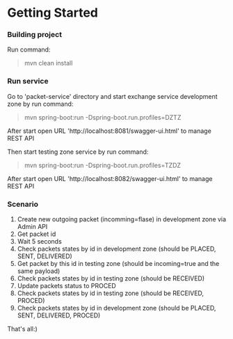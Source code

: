 # Getting Started

### Building project

Run command:
>mvn clean install

### Run service

Go to 'packet-service' directory and start exchange service development zone by run command:
>mvn spring-boot:run -Dspring-boot.run.profiles=DZTZ

After start open URL 'http://localhost:8081/swagger-ui.html' to manage REST API


Then start testing zone service by run command:  
>mvn spring-boot:run -Dspring-boot.run.profiles=TZDZ

After start open URL 'http://localhost:8082/swagger-ui.html' to manage REST API

### Scenario

1. Create new outgoing packet (incomming=flase) in development zone via Admin API
2. Get packet id
3. Wait 5 seconds
4. Check packets states by id in development zone (should be PLACED, SENT, DELIVERED)
5. Get packet by this id in testing zone (should be incoming=true and the same payload)
6. Check packets states by id in testing zone (should be RECEIVED)
7. Update packets status to PROCED
8. Check packets states by id in testing zone (should be RECEIVED, PROCED)
9. Check packets states by id in development zone (should be PLACED, SENT, DELIVERED, PROCED)

That's all:)


